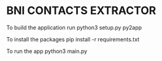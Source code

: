 # BNI CONTACTS EXTRACTOR
 
To build the application run
python3 setup.py py2app

To install the packages
pip install -r requirements.txt

To run the app
python3 main.py
